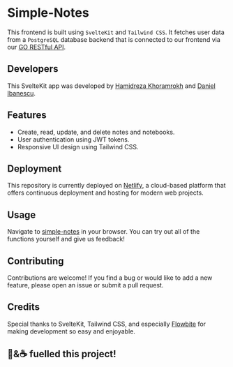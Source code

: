 # Simple-Notes

This frontend is built using `SvelteKit` and `Tailwind CSS`. It fetches user data from a `PostgreSQL` database backend that is connected to our frontend via our [GO RESTful API](https://github.com/HamidRezaKhoram/simple-note-backend).

## Developers

This SvelteKit app was developed by [Hamidreza Khoramrokh](https://github.com/HamidRezaKhoram/) and [Daniel Ibanescu](https://github.com/zazu7765).

## Features

- Create, read, update, and delete notes and notebooks.
- User authentication using JWT tokens.
- Responsive UI design using Tailwind CSS.

## Deployment

This repository is currently deployed on [Netlify](https://www.netlify.com/), a cloud-based platform that offers continuous deployment and hosting for modern web projects.

## Usage

Navigate to [simple-notes](https://simple-notes.hamidrezakhoramrokh.ir/) in your browser. You can try out all of the functions yourself and give us feedback!

## Contributing

Contributions are welcome! If you find a bug or would like to add a new feature, please open an issue or submit a pull request.

## Credits

Special thanks to SvelteKit, Tailwind CSS, and especially [Flowbite](https://flowbite.com/) for making development so easy and enjoyable.

## 💛&☕ fuelled this project!
